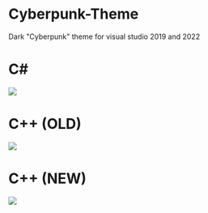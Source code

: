 # Cyberpunk-Theme

Dark "Cyberpunk" theme for visual studio 2019 and 2022 <br>
# C#
<img src="https://github.com/T0uchM3/Cyberpunk-Theme/blob/master/Cyberpunk%20Theme/preview2.png"><br>
# C++ (OLD)
<img src="https://github.com/T0uchM3/Cyberpunk-Theme/blob/master/Cyberpunk%20Theme/preview3.png"><br>
# C++ (NEW)
<img src="https://github.com/T0uchM3/Cyberpunk-Theme/blob/master/Cyberpunk%20Theme/preview4.png">
